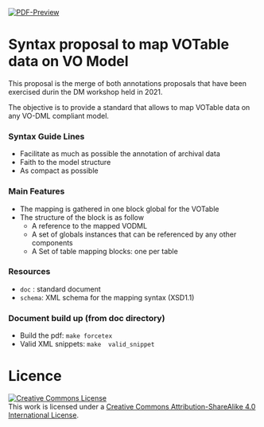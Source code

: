 [![PDF-Preview](https://img.shields.io/badge/PDF-Preview-blue)](https://github.com/ivoa-std/ModelInstanceInVot/releases/download/auto-pdf-preview/mivot-draft.pdf)
# Syntax proposal to map VOTable data on VO Model

This proposal is the merge of both annotations proposals that have been exercised durin the DM workshop held in 2021.

The objective is to provide a standard that allows to map VOTable data on any VO-DML compliant model. 

### Syntax Guide Lines

- Facilitate as much as possible the annotation of archival data
- Faith to the model structure
- As compact as possible

### Main Features

- The mapping is gathered in one block global for the VOTable
- The structure of the block is as follow
    - A reference to the mapped VODML
    - A set of globals instances that can be referenced by any other components
    - A Set of table mapping blocks: one per table 

### Resources

- `doc` : standard document
- `schema`: XML schema for the mapping syntax (XSD1.1)

### Document build up (from doc directory)

- Build the pdf: `make forcetex`
- Valid XML snippets: `make  valid_snippet`

# Licence

<a rel="license" href="http://creativecommons.org/licenses/by-sa/4.0/">
  <img alt="Creative Commons License" style="border-width:0" src="https://i.creativecommons.org/l/by-sa/4.0/88x31.png" /></a>
  <br />
  This work is licensed under a <a rel="license" href="http://creativecommons.org/licenses/by-sa/4.0/">
  Creative Commons Attribution-ShareAlike 4.0 International License</a>.
  
